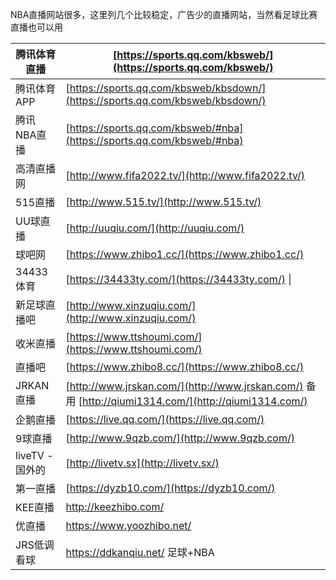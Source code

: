 NBA直播网站很多，这里列几个比较稳定，广告少的直播网站，当然看足球比赛直播也可以用

|腾讯体育直播|[https://sports.qq.com/kbsweb/](https://sports.qq.com/kbsweb/)|
|-|-|
|腾讯体育APP|[https://sports.qq.com/kbsweb/kbsdown/](https://sports.qq.com/kbsweb/kbsdown/)|
|腾讯NBA直播|[https://sports.qq.com/kbsweb/#nba](https://sports.qq.com/kbsweb/#nba)|
|高清直播网|[http://www.fifa2022.tv/](http://www.fifa2022.tv/)|
|515直播|[http://www.515.tv/](http://www.515.tv/)|
|UU球直播|[http://uuqiu.com/](http://uuqiu.com/)|
|球吧网|[https://www.zhibo1.cc/](https://www.zhibo1.cc/)|
|34433体育|[https://34433ty.com/](https://34433ty.com/) \||
|新足球直播吧|[http://www.xinzuqiu.com/](http://www.xinzuqiu.com/)|
|收米直播|[https://www.ttshoumi.com/](https://www.ttshoumi.com/)|
|直播吧|[https://www.zhibo8.cc/](https://www.zhibo8.cc/)|
|JRKAN直播|[http://www.jrskan.com/](http://www.jrskan.com/) 备用 [http://qiumi1314.com/](http://qiumi1314.com/)|
|企鹅直播|[https://live.qq.com/](https://live.qq.com/)|
|9球直播|[http://www.9qzb.com/](http://www.9qzb.com/)|
|liveTV - 国外的|[http://livetv.sx](http://livetv.sx/)|
|第一直播|[https://dyzb10.com/](https://dyzb10.com/)|
|KEE直播|http://keezhibo.com/|
|优直播|https://www.yoozhibo.net/|
|JRS低调看球|https://ddkanqiu.net/ 足球+NBA|
